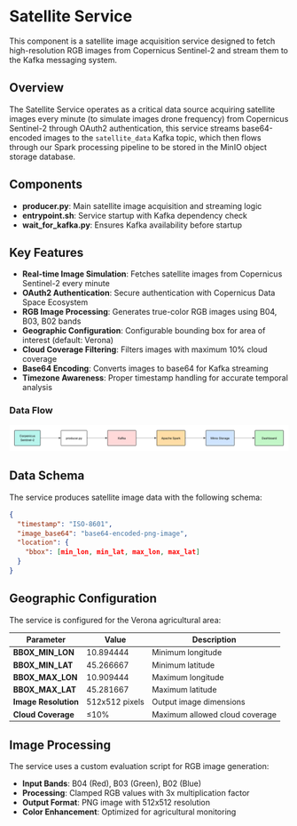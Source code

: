 # Satellite Service

This component is a satellite image acquisition service designed to fetch high-resolution RGB images from Copernicus Sentinel-2 and stream them to the Kafka messaging system.

## Overview

The Satellite Service operates as a critical data source acquiring satellite images every minute (to simulate images drone frequency) from Copernicus Sentinel-2 through OAuth2 authentication, this service streams base64-encoded images to the `satellite_data` Kafka topic, which then flows through our Spark processing pipeline to be stored in the MinIO object storage database.

## Components

- **producer.py**: Main satellite image acquisition and streaming logic
- **entrypoint.sh**: Service startup with Kafka dependency check
- **wait_for_kafka.py**: Ensures Kafka availability before startup


## Key Features

- **Real-time Image Simulation**: Fetches satellite images from Copernicus Sentinel-2 every minute
- **OAuth2 Authentication**: Secure authentication with Copernicus Data Space Ecosystem
- **RGB Image Processing**: Generates true-color RGB images using B04, B03, B02 bands
- **Geographic Configuration**: Configurable bounding box for area of interest (default: Verona)
- **Cloud Coverage Filtering**: Filters images with maximum 10% cloud coverage
- **Base64 Encoding**: Converts images to base64 for Kafka streaming
- **Timezone Awareness**: Proper timestamp handling for accurate temporal analysis

### Data Flow

![Satellite Service Data Flow](services/Images/satellite_data_flow.png)

## Data Schema

The service produces satellite image data with the following schema:

```json
{
  "timestamp": "ISO-8601",
  "image_base64": "base64-encoded-png-image",
  "location": {
    "bbox": [min_lon, min_lat, max_lon, max_lat]
  }
}
```

## Geographic Configuration

The service is configured for the Verona agricultural area:

| Parameter | Value | Description |
|-----------|-------|-------------|
| **BBOX_MIN_LON** | 10.894444 | Minimum longitude |
| **BBOX_MIN_LAT** | 45.266667 | Minimum latitude |
| **BBOX_MAX_LON** | 10.909444 | Maximum longitude |
| **BBOX_MAX_LAT** | 45.281667 | Maximum latitude |
| **Image Resolution** | 512x512 pixels | Output image dimensions |
| **Cloud Coverage** | ≤10% | Maximum allowed cloud coverage |

## Image Processing

The service uses a custom evaluation script for RGB image generation:

- **Input Bands**: B04 (Red), B03 (Green), B02 (Blue)
- **Processing**: Clamped RGB values with 3x multiplication factor
- **Output Format**: PNG image with 512x512 resolution
- **Color Enhancement**: Optimized for agricultural monitoring





 
